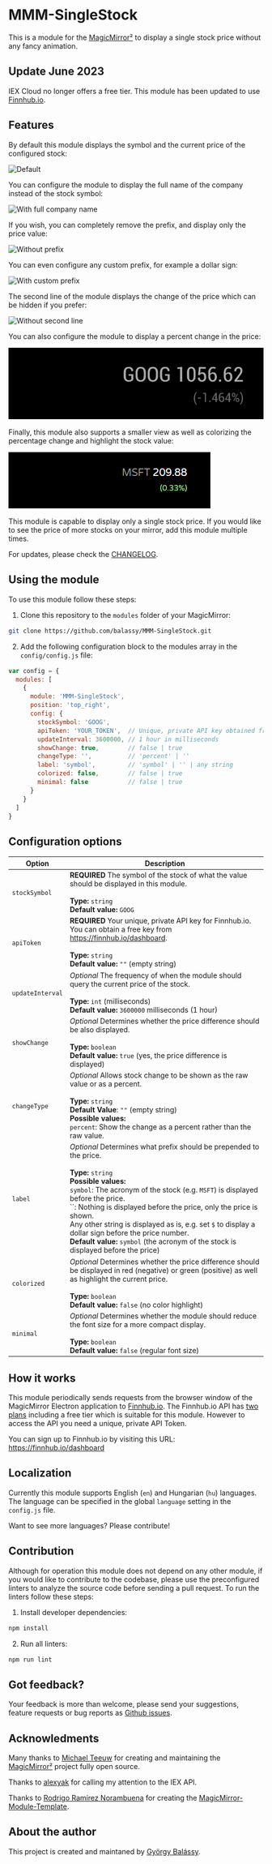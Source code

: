 # MMM-SingleStock

This is a module for the [MagicMirror²](https://github.com/MichMich/MagicMirror/) to display a single stock price without any fancy animation.

## Update June 2023
IEX Cloud no longer offers a free tier. This module has been updated to use [Finnhub.io](https://finnhub.io).

## Features

By default this module displays the symbol and the current price of the configured stock:

![Default](https://raw.githubusercontent.com/balassy/MMM-SingleStock/master/doc/screenshot-default.png)

You can configure the module to display the full name of the company instead of the stock symbol:

![With full company name](https://raw.githubusercontent.com/balassy/MMM-SingleStock/master/doc/screenshot-companyname.png)

If you wish, you can completely remove the prefix, and display only the price value:

![Without prefix](https://raw.githubusercontent.com/balassy/MMM-SingleStock/master/doc/screenshot-none.png)

You can even configure any custom prefix, for example a dollar sign:

![With custom prefix](https://raw.githubusercontent.com/balassy/MMM-SingleStock/master/doc/screenshot-customprefix.png)

The second line of the module displays the change of the price which can be hidden if you prefer:

![Without second line](https://raw.githubusercontent.com/balassy/MMM-SingleStock/master/doc/screenshot-nochange.png)

You can also configure the module to display a percent change in the price:

![Percent Change](doc/screenshot-percentchange.png)

Finally, this module also supports a smaller view as well as colorizing the percentage change and highlight the stock value:

![Minimal](doc/screenshot-minimizedcolorized.png)

This module is capable to display only a single stock price. If you would like to see the price of more stocks on your mirror, add this module multiple times.

For updates, please check the [CHANGELOG](https://github.com/balassy/MMM-SingleStock/blob/master/CHANGELOG.md).

## Using the module

To use this module follow these steps:

1. Clone this repository to the `modules` folder of your MagicMirror:

```bash
git clone https://github.com/balassy/MMM-SingleStock.git
```

2. Add the following configuration block to the modules array in the `config/config.js` file:

```js
var config = {
  modules: [
    {
      module: 'MMM-SingleStock',
      position: 'top_right',
      config: {
        stockSymbol: 'GOOG',
        apiToken: 'YOUR_TOKEN',  // Unique, private API key obtained fromhttps://finnhub.io/dashboard
        updateInterval: 3600000, // 1 hour in milliseconds
        showChange: true,        // false | true
        changeType: '',          // 'percent' | ''
        label: 'symbol',         // 'symbol' | '' | any string
        colorized: false,        // false | true
        minimal: false           // false | true
      }
    }
  ]
}
```

## Configuration options

| Option           | Description
|----------------- |-----------
| `stockSymbol`    | **REQUIRED** The symbol of the stock of what the value should be displayed in this module. <br><br> **Type:** `string` <br>**Default value:** `GOOG`
| `apiToken`       | **REQUIRED** Your unique, private API key for Finnhub.io. You can obtain a free key from https://finnhub.io/dashboard. <br><br> **Type:** `string` <br>**Default value:** `""` (empty string)
| `updateInterval` | *Optional* The frequency of when the module should query the current price of the stock. <br><br>**Type:** `int` (milliseconds) <br>**Default value:** `3600000` milliseconds (1 hour)
| `showChange`     | *Optional* Determines whether the price difference should be also displayed. <br><br>**Type:** `boolean` <br>**Default value:** `true` (yes, the price difference is displayed)
|`changeType`      | *Optional* Allows stock change to be shown as the raw value or as a percent.<br><br>**Type:** `string` <br>**Default Value**: `""` (empty string)<br>**Possible values:** <br>`percent`: Show the change as a percent rather than the raw value.
| `label`          | *Optional* Determines what prefix should be prepended to the price. <br><br>**Type:** `string` <br>**Possible values:** <br>`symbol`: The acronym of the stock (e.g. `MSFT`) is displayed before the price.<br>``: Nothing is displayed before the price, only the price is shown.<br>Any other string is displayed as is, e.g. set `$` to display a dollar sign before the price number.<br>**Default value:** `symbol` (the acronym of the stock is displayed before the price)
| `colorized`      | *Optional* Determines whether the price difference should be displayed in red (negative) or green (positive) as well as highlight the current price. <br><br>**Type:** `boolean` <br>**Default value:** `false` (no color highlight)
| `minimal`        | *Optional* Determines whether the module should reduce the font size for a more compact display. <br><br>**Type:** `boolean` <br>**Default value:** `false` (regular font size)

## How it works

This module periodically sends requests from the browser window of the MagicMirror Electron application to [Finnhub.io](https://finnhub.io/). The Finnhub.io API has [two plans](https://finnhub.io/pricing) including a free tier which is suitable for this module. However to access the API you need a unique, private API Token.

You can sign up to Finnhub.io by visiting this URL: https://finnhub.io/dashboard

## Localization

Currently this module supports English (`en`) and Hungarian (`hu`) languages. The language can be specified in the global `language` setting in the `config.js` file.

Want to see more languages? Please contribute!

## Contribution

Although for operation this module does not depend on any other module, if you would like to contribute to the codebase, please use the preconfigured linters to analyze the source code before sending a pull request. To run the linters follow these steps:

1. Install developer dependencies:

```bash
npm install
```

2. Run all linters:

```bash
npm run lint
```

## Got feedback?

Your feedback is more than welcome, please send your suggestions, feature requests or bug reports as [Github issues](https://github.com/balassy/MMM-SingleStock/issues).

## Acknowledments

Many thanks to [Michael Teeuw](https://github.com/MichMich) for creating and maintaining the [MagicMirror²](https://github.com/MichMich/MagicMirror/) project fully open source.

Thanks to [alexyak](https://github.com/alexyak) for calling my attention to the IEX API.

Thanks to [Rodrigo Ramírez Norambuena](https://github.com/roramirez) for creating the [MagicMirror-Module-Template](https://github.com/roramirez/MagicMirror-Module-Template).


## About the author

This project is created and maintaned by [György Balássy](https://www.linkedin.com/in/balassy).

